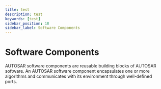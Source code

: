 ```yaml
---
title: test
description: test
keywords: [test]
sidebar_position: 10
sidebar_label: Software Components
---
```


# Software Components

AUTOSAR software components are reusable building blocks of AUTOSAR software. An  AUTOSAR software component encapsulates one or more algorithms and communicates with its environment through well-defined ports.
